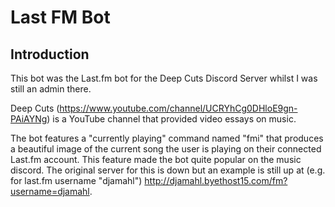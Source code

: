 # Last FM Bot

## Introduction

This bot was the Last.fm bot for the Deep Cuts Discord Server whilst I was still an admin there. 

Deep Cuts (https://www.youtube.com/channel/UCRYhCg0DHloE9gn-PAiAYNg) is a YouTube channel that provided video essays on music.

The bot features a "currently playing" command named "fmi" that produces a beautiful image of the current song the user is playing on their connected Last.fm account. This feature made the bot quite popular on the music discord. The original server for this is down but an example is still up at (e.g. for last.fm username "djamahl") http://djamahl.byethost15.com/fm?username=djamahl.

